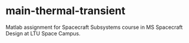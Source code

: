 # main-thermal-transient
Matlab assignment for Spacecraft Subsystems course in MS Spacecraft Design at LTU Space Campus.
